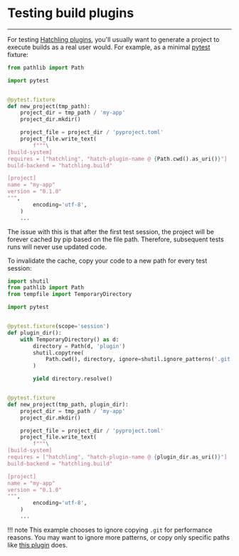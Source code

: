 # Testing build plugins

-----

For testing [Hatchling plugins](../../plugins/about.md#hatchling), you'll usually want to generate a project to execute builds as a real user would. For example, as a minimal [pytest](https://github.com/pytest-dev/pytest) fixture:

```python
from pathlib import Path

import pytest


@pytest.fixture
def new_project(tmp_path):
    project_dir = tmp_path / 'my-app'
    project_dir.mkdir()

    project_file = project_dir / 'pyproject.toml'
    project_file.write_text(
        f"""\
[build-system]
requires = ["hatchling", "hatch-plugin-name @ {Path.cwd().as_uri()}"]
build-backend = "hatchling.build"

[project]
name = "my-app"
version = "0.1.0"
""",
        encoding='utf-8',
    )
    ...
```

The issue with this is that after the first test session, the project will be forever cached by pip based on the file path. Therefore, subsequent tests runs will never use updated code.

To invalidate the cache, copy your code to a new path for every test session:

```python
import shutil
from pathlib import Path
from tempfile import TemporaryDirectory

import pytest


@pytest.fixture(scope='session')
def plugin_dir():
    with TemporaryDirectory() as d:
        directory = Path(d, 'plugin')
        shutil.copytree(
            Path.cwd(), directory, ignore=shutil.ignore_patterns('.git')
        )

        yield directory.resolve()


@pytest.fixture
def new_project(tmp_path, plugin_dir):
    project_dir = tmp_path / 'my-app'
    project_dir.mkdir()

    project_file = project_dir / 'pyproject.toml'
    project_file.write_text(
        f"""\
[build-system]
requires = ["hatchling", "hatch-plugin-name @ {plugin_dir.as_uri()}"]
build-backend = "hatchling.build"

[project]
name = "my-app"
version = "0.1.0"
""",
        encoding='utf-8',
    )
    ...
```

!!! note
    This example chooses to ignore copying `.git` for performance reasons. You may want to ignore more patterns, or copy only specific paths like [this plugin](https://github.com/hynek/hatch-fancy-pypi-readme/blob/main/tests/conftest.py) does.
